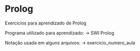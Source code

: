 # Prolog
Exercicios para aprendizado de Prolog

Programa utilizado para aprendizado:
  -> SWI Prolog

Notação usada em alguns arquivos:
  -> exercicio_numero_aula
  
